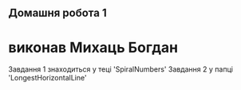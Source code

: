 ## Домашня робота 1
# виконав Михаць Богдан
Завдання 1 знаходиться у теці 'SpiralNumbers'
Завдання 2 у папці 'LongestHorizontalLine'